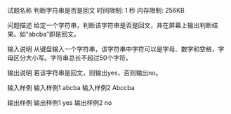 试题名称	判断字符串是否是回文
时间限制:	1 秒
内存限制:	256KB

问题描述
给定一个字符串，判断该字符串是否是回文，并在屏幕上输出判断结果。如“abcba”即是回文。

输入说明
从键盘输入一个字符串，该字符串中字符可以是字母、数字和空格，字母区分大小写。字符串总长不超过50个字符。

输出说明
若该字符串是回文，则输出yes，否则输出no。

输入样例
输入样例1 
abcba
输入样例2 
Abccba

输出样例
输出样例1 
yes
输出样例2 
no

